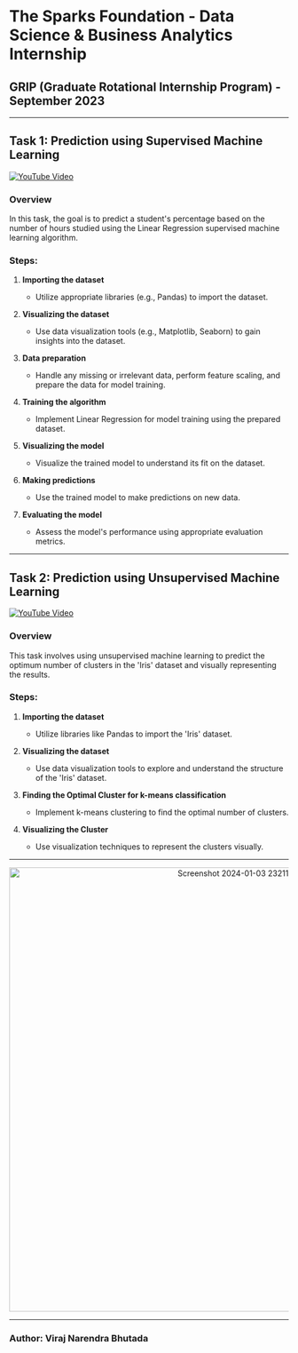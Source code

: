 # The Sparks Foundation - Data Science & Business Analytics Internship 
## GRIP (Graduate Rotational Internship Program) - September 2023

---

## Task 1: Prediction using Supervised Machine Learning 
[![YouTube Video](https://cdn4.iconfinder.com/data/icons/social-media-and-logos-11/32/Logo_Youtube-128.png)](https://www.youtube.com/watch?v=PoV7-eMUqYw&t=11s)

### Overview
In this task, the goal is to predict a student's percentage based on the number of hours studied using the Linear Regression supervised machine learning algorithm.

### Steps:

1. **Importing the dataset**
   - Utilize appropriate libraries (e.g., Pandas) to import the dataset.

2. **Visualizing the dataset**
   - Use data visualization tools (e.g., Matplotlib, Seaborn) to gain insights into the dataset.

3. **Data preparation**
   - Handle any missing or irrelevant data, perform feature scaling, and prepare the data for model training.

4. **Training the algorithm**
   - Implement Linear Regression for model training using the prepared dataset.

5. **Visualizing the model**
   - Visualize the trained model to understand its fit on the dataset.

6. **Making predictions**
   - Use the trained model to make predictions on new data.

7. **Evaluating the model**
   - Assess the model's performance using appropriate evaluation metrics.

---


## Task 2: Prediction using Unsupervised Machine Learning
[![YouTube Video](https://cdn4.iconfinder.com/data/icons/social-media-and-logos-11/32/Logo_Youtube-128.png)](https://www.youtube.com/watch?v=xTRXOLI0VBQ)

### Overview
This task involves using unsupervised machine learning to predict the optimum number of clusters in the 'Iris' dataset and visually representing the results.

### Steps:

1. **Importing the dataset**
   - Utilize libraries like Pandas to import the 'Iris' dataset.

2. **Visualizing the dataset**
   - Use data visualization tools to explore and understand the structure of the 'Iris' dataset.

3. **Finding the Optimal Cluster for k-means classification**
   - Implement k-means clustering to find the optimal number of clusters.

4. **Visualizing the Cluster**
   - Use visualization techniques to represent the clusters visually.

---

<p align="center">
  <img src="https://github.com/virajbhutada/Sparks-Foundation-Tasks/assets/143819712/9eed3309-e310-46f3-9bc1-5d454f39e20c" alt="Screenshot 2024-01-03 232119" width="800">
</p>

---

### Author: **Viraj Narendra Bhutada** 


